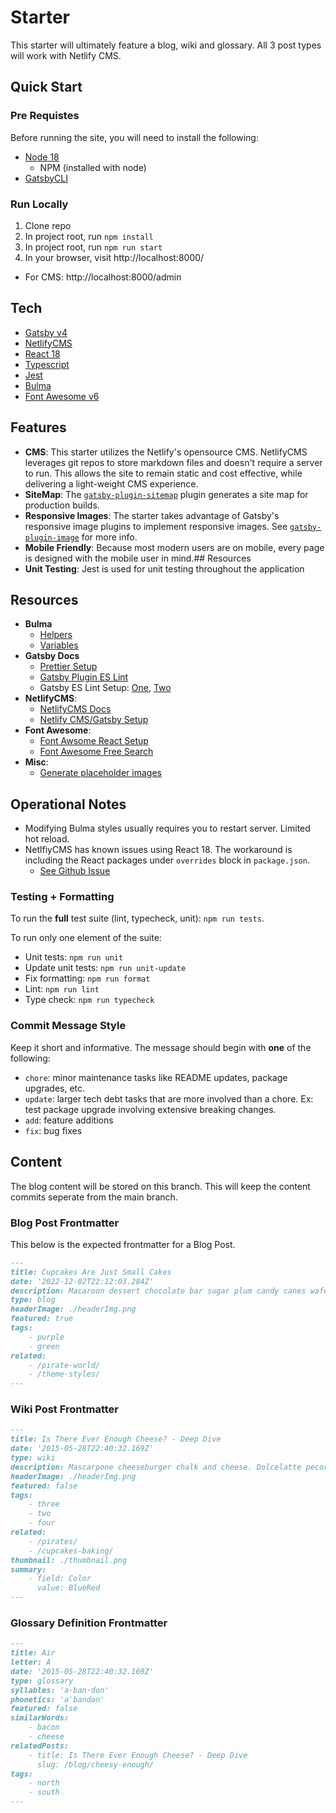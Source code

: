 # Starter

This starter will ultimately feature a blog, wiki and glossary. All 3 post types will work with Netlify CMS.

## Quick Start

### Pre Requistes

Before running the site, you will need to install the following:

-   [Node 18](https://nodejs.org/en/download/current/)
    -   NPM (installed with node)
-   [GatsbyCLI](https://www.gatsbyjs.com/docs/tutorial/part-0/#gatsby-cli)

### Run Locally

1. Clone repo
2. In project root, run `npm install`
3. In project root, run `npm run start`
4. In your browser, visit http://localhost:8000/

-   For CMS: http://localhost:8000/admin

## Tech

-   [Gatsby v4](https://www.gatsbyjs.com/docs)
-   [NetlifyCMS](https://www.netlifycms.org/docs/intro/)
-   [React 18](https://reactjs.org/docs/getting-started.html)
-   [Typescript](https://www.typescriptlang.org/docs/)
-   [Jest](https://jestjs.io/)
-   [Bulma](https://bulma.io/documentation/)
-   [Font Awesome v6](https://fontawesome.com/docs)

## Features

-   **CMS**: This starter utilizes the Netlify's opensource CMS. NetlifyCMS leverages git repos to store markdown files and doesn't require a server to run. This allows the site to remain static and cost effective, while delivering a light-weight CMS experience.
-   **SiteMap**: The [`gatsby-plugin-sitemap`](https://www.gatsbyjs.com/plugins/gatsby-plugin-sitemap/) plugin generates a site map for production builds.
-   **Responsive Images**: The starter takes advantage of Gatsby's responsive image plugins to implement responsive images. See [`gatsby-plugin-image`](https://www.gatsbyjs.com/plugins/gatsby-plugin-image//) for more info.
-   **Mobile Friendly**: Because most modern users are on mobile, every page is designed with the mobile user in mind.## Resources
-   **Unit Testing**: Jest is used for unit testing throughout the application

## Resources

-   **Bulma**
    -   [Helpers](https://bulma.io/documentation/helpers/)
    -   [Variables](https://bulma.io/documentation/customize/variables/)
-   **Gatsby Docs**
    -   [Prettier Setup](https://decodenatura.com/how-to-set-up-gatsby-typescript-eslint-prettier/)
    -   [Gatsby Plugin ES Lint](https://www.gatsbyjs.com/plugins/gatsby-plugin-eslint/)
    -   Gatsby ES Lint Setup: [One](https://medium.com/@stojanpeshov/how-to-setup-gatsbyjs-starter-with-typescript-eslint-prettier-269b1a0a812f), [Two](https://decodenatura.com/how-to-set-up-gatsby-typescript-eslint-prettier/)
-   **NetlifyCMS**:
    -   [NetlifyCMS Docs](https://www.netlifycms.org/docs/gatsby/)
    -   [Netlify CMS/Gatsby Setup](https://www.netlifycms.org/docs/gatsby/)
-   **Font Awesome**:
    -   [Font Awsome React Setup](https://fontawesome.com/docs/web/use-with/react/)
    -   [Font Awesome Free Search](https://fontawesome.com/search?o=r&m=free)
-   **Misc**:
    -   [Generate placeholder images](https://placeholder.com/)

## Operational Notes

-   Modifying Bulma styles usually requires you to restart server. Limited hot reload.
-   NetlfiyCMS has known issues using React 18. The workaround is including the React packages under `overrides` block in `package.json`.
    -   [See Github Issue](https://github.com/netlify/netlify-cms/issues/6499)

### Testing + Formatting

To run the **full** test suite (lint, typecheck, unit): `npm run tests`.

To run only one element of the suite:

-   Unit tests: `npm run unit`
-   Update unit tests: `npm run unit-update`
-   Fix formatting: `npm run format`
-   Lint: `npm run lint`
-   Type check: `npm run typecheck`

### Commit Message Style

Keep it short and informative. The message should begin with **one** of the following:

-   `chore`: minor maintenance tasks like README updates, package upgrades, etc.
-   `update`: larger tech debt tasks that are more involved than a chore. Ex: test package upgrade involving extensive breaking changes.
-   `add`: feature additions
-   `fix`: bug fixes

## Content

The blog content will be stored on this branch. This will keep the content commits seperate from the main branch.

### Blog Post Frontmatter

This below is the expected frontmatter for a Blog Post.

```markdown
---
title: Cupcakes Are Just Small Cakes
date: '2022-12-02T22:12:03.284Z'
description: Macaroon dessert chocolate bar sugar plum candy canes wafer tart carrot cake chocolate. Liquorice croissant macaroon chupa
type: blog
headerImage: ./headerImg.png
featured: true
tags:
    - purple
    - green
related:
    - /pirate-world/
    - /theme-styles/
---
```

### Wiki Post Frontmatter

```markdown
---
title: Is There Ever Enough Cheese? - Deep Dive
date: '2015-05-28T22:40:32.169Z'
type: wiki
description: Mascarpone cheeseburger chalk and cheese. Dolcelatte pecorino hard cheese cheeseburger queso fromage stilton danish fontina.
headerImage: ./headerImg.png
featured: false
tags:
    - three
    - two
    - four
related:
    - /pirates/
    - /cupcakes-baking/
thumbnail: ./thumbnail.png
summary:
    - field: Color
      value: BlueRed
---
```

### Glossary Definition Frontmatter

```markdown
---
title: Air
letter: A
date: '2015-05-28T22:40:32.169Z'
type: glossary
syllables: 'a·ban·don'
phonetics: 'əˈbandən'
featured: false
similarWords:
    - bacon
    - cheese
relatedPosts:
    - title: Is There Ever Enough Cheese? - Deep Dive
      slug: /blog/cheesy-enough/
tags:
    - north
    - south
---
```
